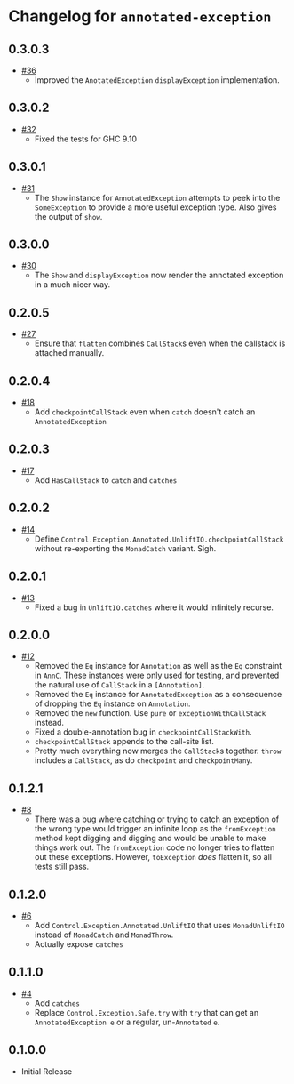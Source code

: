 # Changelog for `annotated-exception`

## 0.3.0.3

- [#36](https://github.com/parsonsmatt/annotated-exception/pull/36)
    - Improved the `AnotatedException` `displayException` implementation.

## 0.3.0.2

- [#32](https://github.com/parsonsmatt/annotated-exception/pull/32)
    - Fixed the tests for GHC 9.10

## 0.3.0.1

- [#31](https://github.com/parsonsmatt/annotated-exception/pull/31)
    - The `Show` instance for `AnnotatedException` attempts to peek into the
      `SomeException` to provide a more useful exception type. Also gives the
      output of `show`.

## 0.3.0.0

- [#30](https://github.com/parsonsmatt/annotated-exception/pull/30)
    - The `Show` and `displayException` now render the annotated exception in a
      much nicer way.

## 0.2.0.5

- [#27](https://github.com/parsonsmatt/annotated-exception/pull/27)
    - Ensure that `flatten` combines `CallStack`s even when the callstack is
      attached manually.

## 0.2.0.4

- [#18](https://github.com/parsonsmatt/annotated-exception/pull/18)
    - Add `checkpointCallStack` even when `catch` doesn't catch an
      `AnnotatedException`

## 0.2.0.3

- [#17](https://github.com/parsonsmatt/annotated-exception/pull/17)
    - Add `HasCallStack` to `catch` and `catches`

## 0.2.0.2

- [#14](https://github.com/parsonsmatt/annotated-exception/pull/14)
    - Define `Control.Exception.Annotated.UnliftIO.checkpointCallStack` without
      re-exporting the `MonadCatch` variant. Sigh.

## 0.2.0.1

- [#13](https://github.com/parsonsmatt/annotated-exception/pull/13)
    - Fixed a bug in `UnliftIO.catches` where it would infinitely recurse.

## 0.2.0.0

- [#12](https://github.com/parsonsmatt/annotated-exception/pull/12)
    - Removed the `Eq` instance for `Annotation` as well as the `Eq` constraint
      in `AnnC`. These instances were only used for testing, and prevented the
      natural use of `CallStack` in a `[Annotation]`.
    - Removed the `Eq` instance for `AnnotatedException` as a consequence of
      dropping the `Eq` instance on `Annotation`.
    - Removed the `new` function. Use `pure` or `exceptionWithCallStack` instead.
    - Fixed a double-annotation bug in `checkpointCallStackWith`.
    - `checkpointCallStack` appends to the call-site list.
    - Pretty much everything now merges the `CallStack`s together. `throw`
      includes a `CallStack`, as do `checkpoint` and `checkpointMany`.

## 0.1.2.1

- [#8](https://github.com/parsonsmatt/annotated-exception/pull/8)
    - There was a bug where catching or trying to catch an exception of the
      wrong type would trigger an infinite loop as the `fromException` method
      kept digging and digging and would be unable to make things work out. The
      `fromException` code no longer tries to flatten out these exceptions.
      However, `toException` *does* flatten it, so all tests still pass.

## 0.1.2.0

- [#6](https://github.com/parsonsmatt/annotated-exception/pull/6)
    - Add `Control.Exception.Annotated.UnliftIO` that uses `MonadUnliftIO`
      instead of `MonadCatch` and `MonadThrow`.
    - Actually expose `catches`

## 0.1.1.0

- [#4](https://github.com/parsonsmatt/annotated-exception/pull/4)
    - Add `catches`
    - Replace `Control.Exception.Safe.try` with `try` that can get an
      `AnnotatedException e` or a regular, un-`Annotated` `e`.

## 0.1.0.0

- Initial Release
